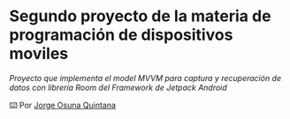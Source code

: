 # Segundo proyecto de la materia de programación de dispositivos moviles
_Proyecto que implementa el model MVVM para captura y recuperación de datos con librería Room del Framework de Jetpack Android_

⌨️ Por [Jorge Osuna Quintana](https://github.com/JorgeOsunaQ)